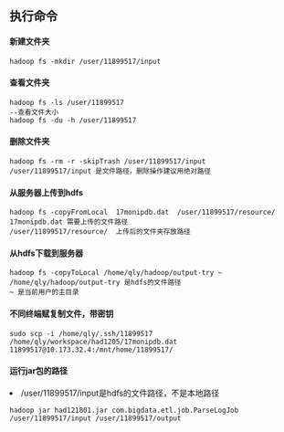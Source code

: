 ## 执行命令


#### 新建文件夹

```
hadoop fs -mkdir /user/11899517/input
```

#### 查看文件夹

```
hadoop fs -ls /user/11899517
--查看文件大小
hadoop fs -du -h /user/11899517
```

#### 删除文件夹

```
hadoop fs -rm -r -skipTrash /user/11899517/input
/user/11899517/input 是文件路径，删除操作建议用绝对路径
```

#### 从服务器上传到hdfs

```
hadoop fs -copyFromLocal  17monipdb.dat  /user/11899517/resource/
17monipdb.dat 需要上传的文件路径
/user/11899517/resource/  上传后的文件夹存放路径
```

#### 从hdfs下载到服务器

```
hadoop fs -copyToLocal /home/qly/hadoop/output-try ~ 
/home/qly/hadoop/output-try 是hdfs的文件路径
~ 是当前用户的主目录
```

#### 不同终端赋复制文件，带密钥

```
sudo scp -i /home/qly/.ssh/11899517 /home/qly/workspace/had1205/17monipdb.dat  11899517@10.173.32.4:/mnt/home/11899517/
```

#### 运行jar包的路径
<li> /user/11899517/input是hdfs的文件路径，不是本地路径

```
hadoop jar had121801.jar com.bigdata.etl.job.ParseLogJob /user/11899517/input /user/11899517/output
```


